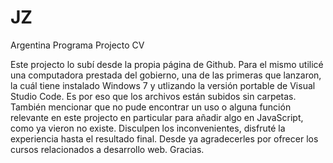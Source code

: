 # JZ
Argentina Programa Projecto CV

Este projecto lo subí desde la propia página de Github. Para el mismo utilicé una computadora prestada del gobierno, una de las primeras que lanzaron, la cuál tiene instalado Windows 7 y utlizando la versión portable de Visual Studio Code. Es por eso que los archivos están subidos sin carpetas. También mencionar que no pude encontrar un uso o alguna función relevante en este projecto en particular para añadir algo en JavaScript, como ya vieron no existe. Disculpen los inconvenientes, disfruté la experiencia hasta el resultado final. Desde ya agradecerles por ofrecer los cursos relacionados a desarrollo web. Gracias.
